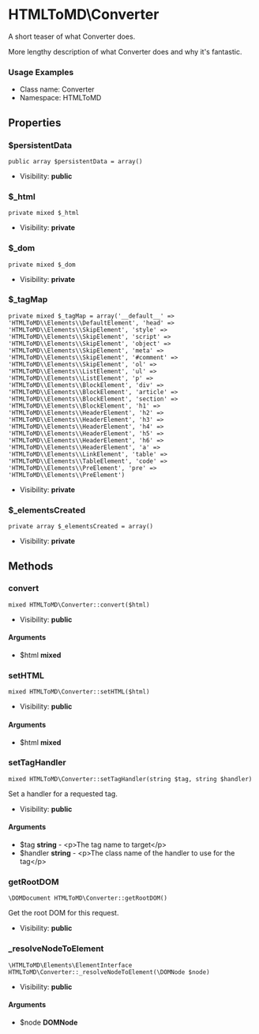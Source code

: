 HTMLToMD\Converter
===============

A short teaser of what Converter does.

More lengthy description of what Converter does and why it's fantastic.

<h3>Usage Examples</h3>


* Class name: Converter
* Namespace: HTMLToMD





Properties
----------


### $persistentData

    public array $persistentData = array()





* Visibility: **public**


### $_html

    private mixed $_html





* Visibility: **private**


### $_dom

    private mixed $_dom





* Visibility: **private**


### $_tagMap

    private mixed $_tagMap = array('__default__' => 'HTMLToMD\\Elements\\DefaultElement', 'head' => 'HTMLToMD\\Elements\\SkipElement', 'style' => 'HTMLToMD\\Elements\\SkipElement', 'script' => 'HTMLToMD\\Elements\\SkipElement', 'object' => 'HTMLToMD\\Elements\\SkipElement', 'meta' => 'HTMLToMD\\Elements\\SkipElement', '#comment' => 'HTMLToMD\\Elements\\SkipElement', 'ol' => 'HTMLToMD\\Elements\\ListElement', 'ul' => 'HTMLToMD\\Elements\\ListElement', 'p' => 'HTMLToMD\\Elements\\BlockElement', 'div' => 'HTMLToMD\\Elements\\BlockElement', 'article' => 'HTMLToMD\\Elements\\BlockElement', 'section' => 'HTMLToMD\\Elements\\BlockElement', 'h1' => 'HTMLToMD\\Elements\\HeaderElement', 'h2' => 'HTMLToMD\\Elements\\HeaderElement', 'h3' => 'HTMLToMD\\Elements\\HeaderElement', 'h4' => 'HTMLToMD\\Elements\\HeaderElement', 'h5' => 'HTMLToMD\\Elements\\HeaderElement', 'h6' => 'HTMLToMD\\Elements\\HeaderElement', 'a' => 'HTMLToMD\\Elements\\LinkElement', 'table' => 'HTMLToMD\\Elements\\TableElement', 'code' => 'HTMLToMD\\Elements\\PreElement', 'pre' => 'HTMLToMD\\Elements\\PreElement')





* Visibility: **private**


### $_elementsCreated

    private array $_elementsCreated = array()





* Visibility: **private**


Methods
-------


### convert

    mixed HTMLToMD\Converter::convert($html)





* Visibility: **public**


#### Arguments
* $html **mixed**



### setHTML

    mixed HTMLToMD\Converter::setHTML($html)





* Visibility: **public**


#### Arguments
* $html **mixed**



### setTagHandler

    mixed HTMLToMD\Converter::setTagHandler(string $tag, string $handler)

Set a handler for a requested tag.



* Visibility: **public**


#### Arguments
* $tag **string** - &lt;p&gt;The tag name to target&lt;/p&gt;
* $handler **string** - &lt;p&gt;The class name of the handler to use for the tag&lt;/p&gt;



### getRootDOM

    \DOMDocument HTMLToMD\Converter::getRootDOM()

Get the root DOM for this request.



* Visibility: **public**




### _resolveNodeToElement

    \HTMLToMD\Elements\ElementInterface HTMLToMD\Converter::_resolveNodeToElement(\DOMNode $node)





* Visibility: **public**


#### Arguments
* $node **DOMNode**



